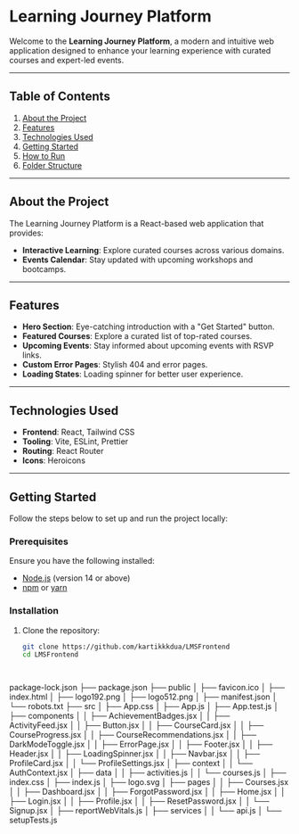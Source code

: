 # Learning Journey Platform

Welcome to the **Learning Journey Platform**, a modern and intuitive web application designed to enhance your learning experience with curated courses and expert-led events.

---

## Table of Contents

1. [About the Project](#about-the-project)
2. [Features](#features)
3. [Technologies Used](#technologies-used)
4. [Getting Started](#getting-started)
5. [How to Run](#how-to-run)
6. [Folder Structure](#folder-structure)

---

## About the Project

The Learning Journey Platform is a React-based web application that provides:
- **Interactive Learning**: Explore curated courses across various domains.
- **Events Calendar**: Stay updated with upcoming workshops and bootcamps.

---

## Features

- **Hero Section**: Eye-catching introduction with a "Get Started" button.
- **Featured Courses**: Explore a curated list of top-rated courses.
- **Upcoming Events**: Stay informed about upcoming events with RSVP links.
- **Custom Error Pages**: Stylish 404 and error pages.
- **Loading States**: Loading spinner for better user experience.

---

## Technologies Used

- **Frontend**: React, Tailwind CSS
- **Tooling**: Vite, ESLint, Prettier
- **Routing**: React Router
- **Icons**: Heroicons

---

## Getting Started

Follow the steps below to set up and run the project locally:

### Prerequisites

Ensure you have the following installed:
- [Node.js](https://nodejs.org/) (version 14 or above)
- [npm](https://www.npmjs.com/) or [yarn](https://yarnpkg.com/)

### Installation

1. Clone the repository:
   ```bash
   git clone https://github.com/kartikkkdua/LMSFrontend
   cd LMSFrontend




package-lock.json
├── package.json
├── public
│   ├── favicon.ico
│   ├── index.html
│   ├── logo192.png
│   ├── logo512.png
│   ├── manifest.json
│   └── robots.txt
├── src
│   ├── App.css
│   ├── App.js
│   ├── App.test.js
│   ├── components
│   │   ├── AchievementBadges.jsx
│   │   ├── ActivityFeed.jsx
│   │   ├── Button.jsx
│   │   ├── CourseCard.jsx
│   │   ├── CourseProgress.jsx
│   │   ├── CourseRecommendations.jsx
│   │   ├── DarkModeToggle.jsx
│   │   ├── ErrorPage.jsx
│   │   ├── Footer.jsx
│   │   ├── Header.jsx
│   │   ├── LoadingSpinner.jsx
│   │   ├── Navbar.jsx
│   │   ├── ProfileCard.jsx
│   │   └── ProfileSettings.jsx
│   ├── context
│   │   └── AuthContext.jsx
│   ├── data
│   │   ├── activities.js
│   │   └── courses.js
│   ├── index.css
│   ├── index.js
│   ├── logo.svg
│   ├── pages
│   │   ├── Courses.jsx
│   │   ├── Dashboard.jsx
│   │   ├── ForgotPassword.jsx
│   │   ├── Home.jsx
│   │   ├── Login.jsx
│   │   ├── Profile.jsx
│   │   ├── ResetPassword.jsx
│   │   └── Signup.jsx
│   ├── reportWebVitals.js
│   ├── services
│   │   └── api.js
│   └── setupTests.js

